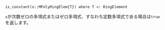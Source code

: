 ```
is_constant(x::MPolyRingElem{T}) where T <: RingElement
```

`x`が次数ゼロの多項式またはゼロ多項式、すなわち定数多項式である場合は`true`を返します。
